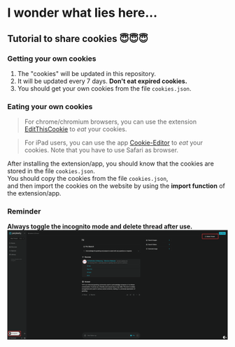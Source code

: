 # I wonder what lies here...

## Tutorial to share cookies 😇😇😇

### Getting your own cookies
1. The "cookies" will be updated in this repository.
2. It will be updated every 7 days. **Don't eat expired cookies.**
3. You should get your own cookies from the file `cookies.json`.


### Eating your own cookies

> For chrome/chromium browsers, you can use the extension [EditThisCookie](https://chromewebstore.google.com/detail/editthiscookie/ojfebgpkimhlhcblbalbfjblapadhbol) to *eat* your cookies.

> For iPad users, you can use the app [Cookie-Editor](https://apps.apple.com/us/app/cookie-editor/id6446215341) to *eat* your cookies.
 Note that you have to use Safari as browser.

After installing the extension/app, you should know that the cookies are stored in the file `cookies.json`. <br>
You should copy the cookies from the file `cookies.json`, <br>
and then import the cookies on the website by using the **import function** of the extension/app.


### Reminder

**Always toggle the incognito mode and delete thread after use.**
![Alt text](img/example.png "example")